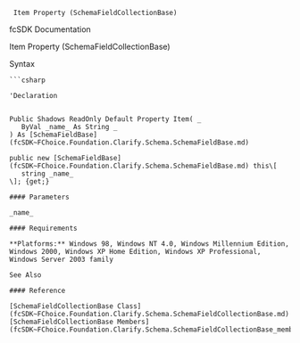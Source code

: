 ﻿     Item Property (SchemaFieldCollectionBase)                                                   

fcSDK Documentation

Item Property (SchemaFieldCollectionBase)

Syntax

```vbnet
```csharp

'Declaration
 

Public Shadows ReadOnly Default Property Item( _
   ByVal _name_ As String _
) As [SchemaFieldBase](fcSDK~FChoice.Foundation.Clarify.Schema.SchemaFieldBase.md)

public new [SchemaFieldBase](fcSDK~FChoice.Foundation.Clarify.Schema.SchemaFieldBase.md) this\[ 
   string _name_
\]; {get;}

#### Parameters

_name_

#### Requirements

**Platforms:** Windows 98, Windows NT 4.0, Windows Millennium Edition, Windows 2000, Windows XP Home Edition, Windows XP Professional, Windows Server 2003 family

See Also

#### Reference

[SchemaFieldCollectionBase Class](fcSDK~FChoice.Foundation.Clarify.Schema.SchemaFieldCollectionBase.md)  
[SchemaFieldCollectionBase Members](fcSDK~FChoice.Foundation.Clarify.Schema.SchemaFieldCollectionBase_members.md)